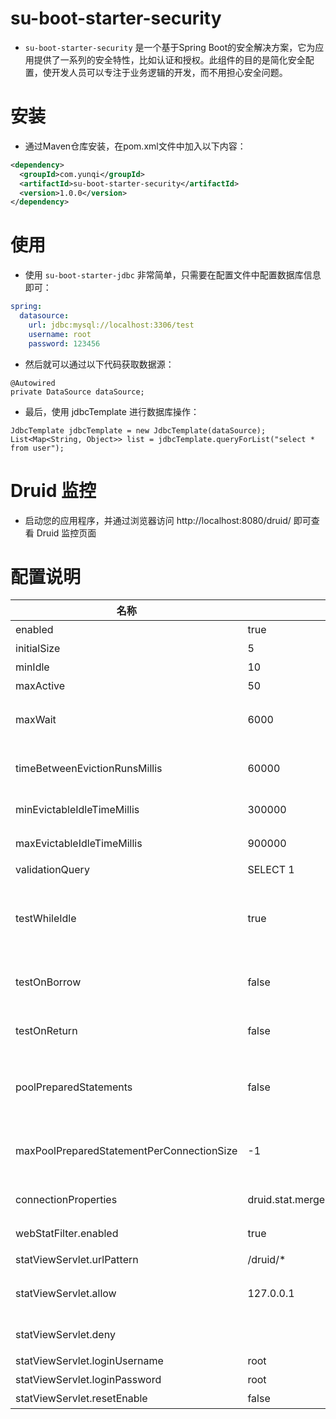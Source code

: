 # su-boot-starter-security

- `su-boot-starter-security` 是一个基于Spring Boot的安全解决方案，它为应用提供了一系列的安全特性，比如认证和授权。此组件的目的是简化安全配置，使开发人员可以专注于业务逻辑的开发，而不用担心安全问题。

# 安装
- 通过Maven仓库安装，在pom.xml文件中加入以下内容：

```xml
<dependency>
  <groupId>com.yunqi</groupId>
  <artifactId>su-boot-starter-security</artifactId>
  <version>1.0.0</version>
</dependency>
```

# 使用

- 使用 `su-boot-starter-jdbc` 非常简单，只需要在配置文件中配置数据库信息即可：

```yml
spring:
  datasource:
    url: jdbc:mysql://localhost:3306/test
    username: root
    password: 123456
```

- 然后就可以通过以下代码获取数据源：

```
@Autowired
private DataSource dataSource;
```

- 最后，使用 jdbcTemplate 进行数据库操作：

```
JdbcTemplate jdbcTemplate = new JdbcTemplate(dataSource);
List<Map<String, Object>> list = jdbcTemplate.queryForList("select * from user");
```

#  Druid 监控

- 启动您的应用程序，并通过浏览器访问 http://localhost:8080/druid/ 即可查看 Druid 监控页面


# 配置说明

| 名称 | 默认值              | 备注 |
| --- |------------------| --- |
| enabled | true             | 是否开启组件 |
| initialSize | 5 | 初始化时建立物理连接的个数 |
| minIdle | 10| 最小连接池数量 |
| maxActive | 50 | 最大连接池数量 |
| maxWait | 6000 | 获取连接时最大等待时间，单位毫秒。配置了maxWait之后，缺省启用公平锁，并发效率会有所下降 |
| timeBetweenEvictionRunsMillis | 60000 | 配置间隔多久才进行一次检测，检测需要关闭的空闲连接，单位是毫秒 |
| minEvictableIdleTimeMillis| 300000 | 配置一个连接在池中最小生存的时间，单位是毫秒 |
| maxEvictableIdleTimeMillis | 900000 | 配置一个连接在池中最大生存的时间，单位是毫秒 |
| validationQuery | SELECT 1 | 用来检测连接是否有效的sql |
| testWhileIdle | true | 申请连接的时候检测，如果空闲时间大于timeBetweenEvictionRunsMillis，执行validationQuery检测连接是否有效 |
| testOnBorrow | false| 申请连接时执行validationQuery检测连接是否有效，做了这个配置会降低性能 |
| testOnReturn | false | 归还连接时执行validationQuery检测连接是否有效，做了这个配置会降低性能 |
| poolPreparedStatements | false | 是否缓存preparedStatement，也就是PSCache。PSCache对支持游标的数据库性能提升巨大，比如说oracle。在mysql下建议关闭 |
| maxPoolPreparedStatementPerConnectionSize | -1 | 要启用PSCache，必须配置大于0，当大于0时，poolPreparedStatements自动触发修改为true |
| connectionProperties | druid.stat.mergeSql=true;druid.stat.slowSqlMillis=2000 | 通过connectProperties属性来打开mergeSql功能；慢SQL记录 |
| webStatFilter.enabled | true | 是否开启 Druid Web 网络统计及健康 |
| statViewServlet.urlPattern | /druid/* | Druid 的管理界面的访问路径 |
| statViewServlet.allow| 127.0.0.1 | IP白名单 (没有配置或者为空，则允许所有访问) 127.0.0.1 只允许本机访问  |
| statViewServlet.deny| | IP黑名单 (存在共同时，deny优先于allow) |
| statViewServlet.loginUsername | root | 设置控制台登录的用户名 |
| statViewServlet.loginPassword| root | 设置控制台登录的密码 |
| statViewServlet.resetEnable| false| 是否能够重置数据 |